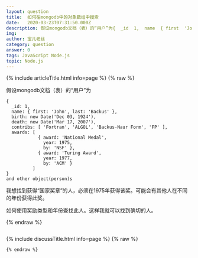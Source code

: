 ```yaml
---
layout: question
title:  如何在mongodb中的对象数组中搜索
date:   2020-03-23T07:31:50.000Z
description: 假设mongodb文档（表）的“用户”为{  _id  1,  name  { first  'John', last  'Backus' },...
img: 
author: 宝儿老丝
category: question
answer: 0
tags: JavaScript Node.js
topic: Node.js
---
```

<div class="article-root">
  <div class="article">
    {% include articleTitle.html info=page %}
    {% raw %}
    <div class="article-content"><p><font style="vertical-align: inherit;"><font style="vertical-align: inherit;">假设mongodb文档（表）的“用户”为</font></font></p>

<pre><code>{<font></font>
  _id: 1,<font></font>
  name: { first: 'John', last: 'Backus' },<font></font>
  birth: new Date('Dec 03, 1924'),<font></font>
  death: new Date('Mar 17, 2007'),<font></font>
  contribs: [ 'Fortran', 'ALGOL', 'Backus-Naur Form', 'FP' ],<font></font>
  awards: [<font></font>
            { award: 'National Medal',<font></font>
              year: 1975,<font></font>
              by: 'NSF' },<font></font>
            { award: 'Turing Award',<font></font>
              year: 1977,<font></font>
              by: 'ACM' }<font></font>
          ]<font></font>
}<font></font>
and other object(person)s<font></font>
</code></pre>

<p><font style="vertical-align: inherit;"><font style="vertical-align: inherit;">我想找到获得“国家奖章”的人，必须在1975年获得该奖。可能会有其他人在不同的年份获得此奖。</font></font></p>

<p><font style="vertical-align: inherit;"><font style="vertical-align: inherit;">如何使用奖励类型和年份查找此人。</font><font style="vertical-align: inherit;">这样我就可以找到确切的人。</font></font></p></div>
    {% endraw %}
  </div>
  <p style="height: 0;width:0;overflow: hidden;"> 第2914篇《如何在mongodb中的对象数组中搜索》来自Winter(https://github.com/aiyld/aiyld.github.io)的站点</p>
  <div class="discuss-wrapper">
    {% include discussTitle.html info=page %}
    {% raw %}
    
    {% endraw %}
  </div>
<div>
